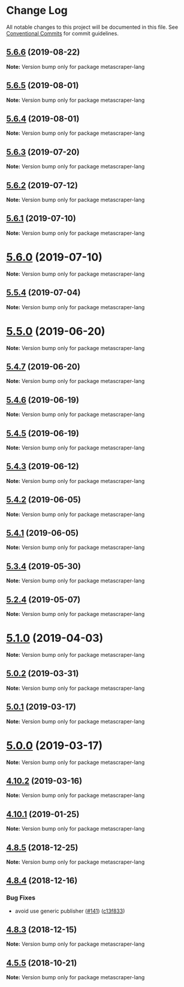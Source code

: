 # Change Log

All notable changes to this project will be documented in this file.
See [Conventional Commits](https://conventionalcommits.org) for commit guidelines.

## [5.6.6](https://github.com/microlinkhq/metascraper/tree/master/packages/metascraper-lang/compare/v5.6.5...v5.6.6) (2019-08-22)

**Note:** Version bump only for package metascraper-lang





## [5.6.5](https://github.com/microlinkhq/metascraper/tree/master/packages/metascraper-lang/compare/v5.6.4...v5.6.5) (2019-08-01)

**Note:** Version bump only for package metascraper-lang





## [5.6.4](https://github.com/microlinkhq/metascraper/tree/master/packages/metascraper-lang/compare/v5.6.3...v5.6.4) (2019-08-01)

**Note:** Version bump only for package metascraper-lang





## [5.6.3](https://github.com/microlinkhq/metascraper/tree/master/packages/metascraper-lang/compare/v5.6.2...v5.6.3) (2019-07-20)

**Note:** Version bump only for package metascraper-lang





## [5.6.2](https://github.com/microlinkhq/metascraper/tree/master/packages/metascraper-lang/compare/v5.6.1...v5.6.2) (2019-07-12)

**Note:** Version bump only for package metascraper-lang





## [5.6.1](https://github.com/microlinkhq/metascraper/tree/master/packages/metascraper-lang/compare/v5.6.0...v5.6.1) (2019-07-10)

**Note:** Version bump only for package metascraper-lang





# [5.6.0](https://github.com/microlinkhq/metascraper/tree/master/packages/metascraper-lang/compare/v5.5.4...v5.6.0) (2019-07-10)

**Note:** Version bump only for package metascraper-lang





## [5.5.4](https://github.com/microlinkhq/metascraper/tree/master/packages/metascraper-lang/compare/v5.5.3...v5.5.4) (2019-07-04)

**Note:** Version bump only for package metascraper-lang





# [5.5.0](https://github.com/microlinkhq/metascraper/tree/master/packages/metascraper-lang/compare/v5.4.7...v5.5.0) (2019-06-20)

**Note:** Version bump only for package metascraper-lang





## [5.4.7](https://github.com/microlinkhq/metascraper/tree/master/packages/metascraper-lang/compare/v5.4.6...v5.4.7) (2019-06-20)

**Note:** Version bump only for package metascraper-lang





## [5.4.6](https://github.com/microlinkhq/metascraper/tree/master/packages/metascraper-lang/compare/v5.4.5...v5.4.6) (2019-06-19)

**Note:** Version bump only for package metascraper-lang





## [5.4.5](https://github.com/microlinkhq/metascraper/tree/master/packages/metascraper-lang/compare/v5.4.4...v5.4.5) (2019-06-19)

**Note:** Version bump only for package metascraper-lang





## [5.4.3](https://github.com/microlinkhq/metascraper/tree/master/packages/metascraper-lang/compare/v5.4.2...v5.4.3) (2019-06-12)

**Note:** Version bump only for package metascraper-lang





## [5.4.2](https://github.com/microlinkhq/metascraper/tree/master/packages/metascraper-lang/compare/v5.4.1...v5.4.2) (2019-06-05)

**Note:** Version bump only for package metascraper-lang





## [5.4.1](https://github.com/microlinkhq/metascraper/tree/master/packages/metascraper-lang/compare/v5.4.0...v5.4.1) (2019-06-05)

**Note:** Version bump only for package metascraper-lang





## [5.3.4](https://github.com/microlinkhq/metascraper/tree/master/packages/metascraper-lang/compare/v5.3.3...v5.3.4) (2019-05-30)

**Note:** Version bump only for package metascraper-lang





## [5.2.4](https://github.com/microlinkhq/metascraper/tree/master/packages/metascraper-lang/compare/v5.2.3...v5.2.4) (2019-05-07)

**Note:** Version bump only for package metascraper-lang





# [5.1.0](https://github.com/microlinkhq/metascraper/tree/master/packages/metascraper-lang/compare/v5.0.2...v5.1.0) (2019-04-03)

**Note:** Version bump only for package metascraper-lang





## [5.0.2](https://github.com/microlinkhq/metascraper/tree/master/packages/metascraper-lang/compare/v5.0.1...v5.0.2) (2019-03-31)

**Note:** Version bump only for package metascraper-lang





## [5.0.1](https://github.com/microlinkhq/metascraper/tree/master/packages/metascraper-lang/compare/v5.0.0...v5.0.1) (2019-03-17)

**Note:** Version bump only for package metascraper-lang





# [5.0.0](https://github.com/microlinkhq/metascraper/tree/master/packages/metascraper-lang/compare/v4.10.3...v5.0.0) (2019-03-17)

**Note:** Version bump only for package metascraper-lang





## [4.10.2](https://github.com/microlinkhq/metascraper/tree/master/packages/metascraper-lang/compare/v4.10.1...v4.10.2) (2019-03-16)

**Note:** Version bump only for package metascraper-lang





## [4.10.1](https://github.com/microlinkhq/metascraper/tree/master/packages/metascraper-lang/compare/v4.10.0...v4.10.1) (2019-01-25)

**Note:** Version bump only for package metascraper-lang





## [4.8.5](https://github.com/microlinkhq/metascraper/tree/master/packages/metascraper-lang/compare/v4.8.4...v4.8.5) (2018-12-25)

**Note:** Version bump only for package metascraper-lang





## [4.8.4](https://github.com/microlinkhq/metascraper/tree/master/packages/metascraper-lang/compare/v4.8.3...v4.8.4) (2018-12-16)


### Bug Fixes

* avoid use generic publisher ([#141](https://github.com/microlinkhq/metascraper/tree/master/packages/metascraper-lang/issues/141)) ([c13f833](https://github.com/microlinkhq/metascraper/tree/master/packages/metascraper-lang/commit/c13f833))





## [4.8.3](https://github.com/microlinkhq/metascraper/tree/master/packages/metascraper-lang/compare/v4.8.2...v4.8.3) (2018-12-15)

**Note:** Version bump only for package metascraper-lang





## [4.5.5](https://github.com/microlinkhq/metascraper/tree/master/packages/metascraper-lang/compare/v4.5.5-alpha.0...v4.5.5) (2018-10-21)

**Note:** Version bump only for package metascraper-lang
